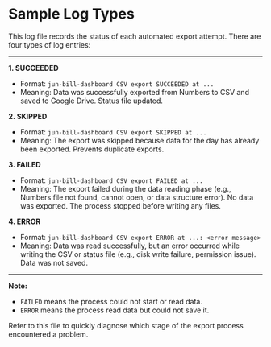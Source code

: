 # Sample Log Types

This log file records the status of each automated export attempt. There are four types of log entries:

---

**1. SUCCEEDED**
- Format: `jun-bill-dashboard CSV export SUCCEEDED at ...`
- Meaning: Data was successfully exported from Numbers to CSV and saved to Google Drive. Status file updated.

**2. SKIPPED**
- Format: `jun-bill-dashboard CSV export SKIPPED at ...`
- Meaning: The export was skipped because data for the day has already been exported. Prevents duplicate exports.

**3. FAILED**
- Format: `jun-bill-dashboard CSV export FAILED at ...`
- Meaning: The export failed during the data reading phase (e.g., Numbers file not found, cannot open, or data structure error). No data was exported. The process stopped before writing any files.

**4. ERROR**
- Format: `jun-bill-dashboard CSV export ERROR at ...: <error message>`
- Meaning: Data was read successfully, but an error occurred while writing the CSV or status file (e.g., disk write failure, permission issue). Data was not saved.

---

**Note:**
- `FAILED` means the process could not start or read data.
- `ERROR` means the process read data but could not save it.

Refer to this file to quickly diagnose which stage of the export process encountered a problem.